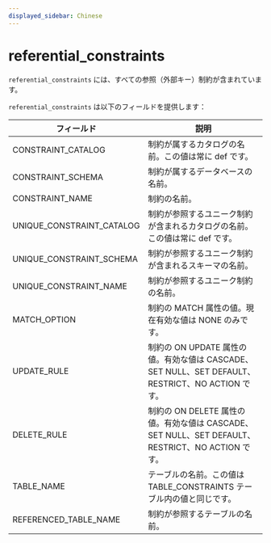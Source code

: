 ```yaml
---
displayed_sidebar: Chinese
---
```


# referential_constraints

`referential_constraints` には、すべての参照（外部キー）制約が含まれています。

`referential_constraints` は以下のフィールドを提供します：

| フィールド                  | 説明                                                         |
| ------------------------- | ------------------------------------------------------------ |
| CONSTRAINT_CATALOG        | 制約が属するカタログの名前。この値は常に def です。          |
| CONSTRAINT_SCHEMA         | 制約が属するデータベースの名前。                             |
| CONSTRAINT_NAME           | 制約の名前。                                                 |
| UNIQUE_CONSTRAINT_CATALOG | 制約が参照するユニーク制約が含まれるカタログの名前。この値は常に def です。 |
| UNIQUE_CONSTRAINT_SCHEMA  | 制約が参照するユニーク制約が含まれるスキーマの名前。         |
| UNIQUE_CONSTRAINT_NAME    | 制約が参照するユニーク制約の名前。                           |
| MATCH_OPTION              | 制約の MATCH 属性の値。現在有効な値は NONE のみです。        |
| UPDATE_RULE               | 制約の ON UPDATE 属性の値。有効な値は CASCADE、SET NULL、SET DEFAULT、RESTRICT、NO ACTION です。 |
| DELETE_RULE               | 制約の ON DELETE 属性の値。有効な値は CASCADE、SET NULL、SET DEFAULT、RESTRICT、NO ACTION です。 |
| TABLE_NAME                | テーブルの名前。この値は TABLE_CONSTRAINTS テーブル内の値と同じです。 |
| REFERENCED_TABLE_NAME     | 制約が参照するテーブルの名前。                               |
